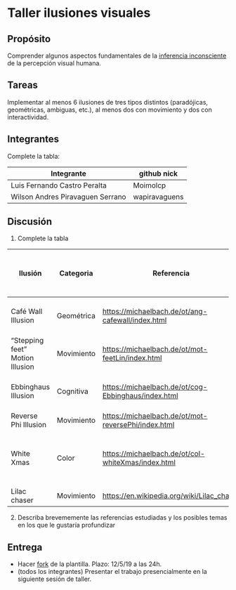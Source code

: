 # Taller ilusiones visuales

## Propósito

Comprender algunos aspectos fundamentales de la [inferencia inconsciente](https://github.com/VisualComputing/Cognitive) de la percepción visual humana.

## Tareas

Implementar al menos 6 ilusiones de tres tipos distintos (paradójicas, geométricas, ambiguas, etc.), al menos dos con movimiento y dos con interactividad.

## Integrantes

Complete la tabla:

| Integrante                       | github nick   |
|----------------------------------|---------------|
| Luis Fernando Castro Peralta     | Moimolcp      |
| Wilson Andres Piravaguen Serrano | wapiravaguens |

## Discusión

1. Complete la tabla

| Ilusión | Categoria | Referencia | Tipo de interactividad (si aplica) | URL código base (si aplica) |
|---------|-----------|------------|------------------------------------|-----------------------------|
|Café Wall Illusion|Geométrica|https://michaelbach.de/ot/ang-cafewall/index.html |Mover el mouse a través de la pantalla|                             |
|“Stepping feet” Motion Illusion|Movimiento|https://michaelbach.de/ot/mot-feetLin/index.html |Clic para quitar las líneas de fondo|                             |
|Ebbinghaus Illusion|Cognitiva|https://michaelbach.de/ot/cog-Ebbinghaus/index.html |Clic para quitar los círculos azules|                             |
|Reverse Phi Illusion|Movimiento|https://michaelbach.de/ot/mot-reversePhi/index.html |                                    |                             |
|White Xmas|Color|https://michaelbach.de/ot/col-whiteXmas/index.html |Mover el mouse para cambiar la posición del triangulo derecho  |                             |
|Lilac chaser|Movimiento |https://en.wikipedia.org/wiki/Lilac_chaser |                                    |                             |

2. Describa brevememente las referencias estudiadas y los posibles temas en los que le gustaría profundizar

## Entrega

* Hacer [fork](https://help.github.com/articles/fork-a-repo/) de la plantilla. Plazo: 12/5/19 a las 24h.
* (todos los integrantes) Presentar el trabajo presencialmente en la siguiente sesión de taller.

